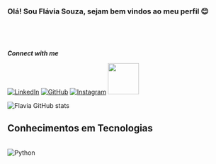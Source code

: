 ### Olá! Sou Flávia Souza, sejam bem vindos ao meu perfil 😊<br/><br/><br/><br/>






<p><b><i>Connect with me</p></b></i>

[![LinkedIn](https://img.shields.io/badge/LinkedIn-0077B5?style=for-the-badge&logo=linkedin&logoColor=white)](www.linkedin.com/in/flaviassouza013)
[![GitHub](https://img.shields.io/badge/GitHub-100000?style=for-the-badge&logo=github&logoColor=white)](https://github.com/Flaviagja)
[![Instagram](https://img.shields.io/badge/Instagram-E4405F?style=for-the-badge&logo=instagram&logoColor=white)](https://www.instagram.com/flaviagja_013) 
[<img src="https://hermes.digitalinnovation.one/assets/diome/logo-full.svg" width="70">](https://www.dio.me/users/flaviassouza) 

![Flavia GitHub stats](https://github-readme-stats.vercel.app/api?username=Flaviagja&show_icons=true&theme=radical)

## Conhecimentos em Tecnologias
<div style="display: inline_block"><br/>

   <img align="center" alt="Python" src="https://img.shields.io/badge/Python-3776AB?style=for-the-badge&logo=python&logoColor=white">

